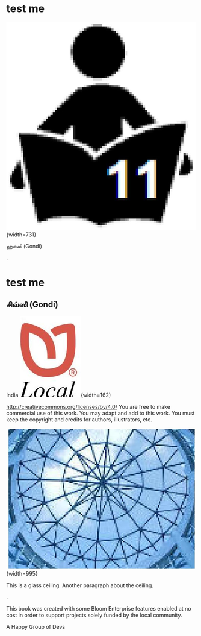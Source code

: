 <!-- page {index:0} -->
# test me 

![img-0.jpeg](img-0.jpeg){width=731}

ஹ்வ்லி (Gondi)

<!-- page {index:1} -->
.

<!-- page {index:2} -->
# test me 

## சிவ்ஸி (Gondi)

India
![img-1.jpeg](img-1.jpeg){width=162}

<!-- page {index:3} -->
http://creativecommons.org/licenses/by/4.0/
You are free to make commercial use of this work. You may adapt and add to this work. You must keep the copyright and credits for authors, illustrators, etc.

<!-- page {index:4} -->
![img-2.jpeg](img-2.jpeg){width=995}

This is a glass ceiling.
Another paragraph about the ceiling.

<!-- page {index:5} -->
.

<!-- page {index:6} -->
This book was created with some Bloom Enterprise features enabled at no cost in order to support projects solely funded by the local community.

A Happy Group of Devs